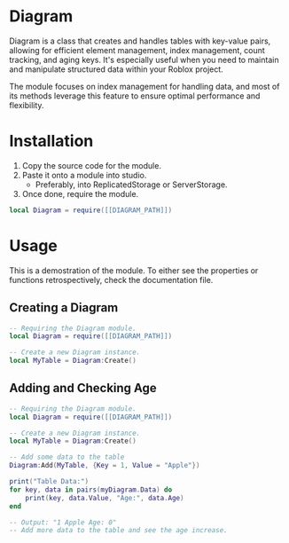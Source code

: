 # Diagram
Diagram is a class that creates and handles tables with key-value pairs, allowing for efficient element management, index management, count tracking, and aging keys. It's especially useful when you need to maintain and manipulate structured data within your Roblox project.

The module focuses on index management for handling data, and most of its methods leverage this feature to ensure optimal performance and flexibility.

# Installation
1. Copy the source code for the module.
2. Paste it onto a module into studio.
   - Preferably, into ReplicatedStorage or ServerStorage.
3. Once done, require the module.
```lua
local Diagram = require([[DIAGRAM_PATH]])
```

# Usage
This is a demostration of the module. To either see the properties or functions retrospectively, check the documentation file.
## Creating a Diagram
```lua
-- Requiring the Diagram module.
local Diagram = require([[DIAGRAM_PATH]])

-- Create a new Diagram instance.
local MyTable = Diagram:Create()
```
## Adding and Checking Age
```lua
-- Requiring the Diagram module.
local Diagram = require([[DIAGRAM_PATH]])

-- Create a new Diagram instance.
local MyTable = Diagram:Create()

-- Add some data to the table
Diagram:Add(MyTable, {Key = 1, Value = "Apple"})

print("Table Data:")
for key, data in pairs(myDiagram.Data) do
	print(key, data.Value, "Age:", data.Age)
end

-- Output: "1 Apple Age: 0"
-- Add more data to the table and see the age increase.
```
